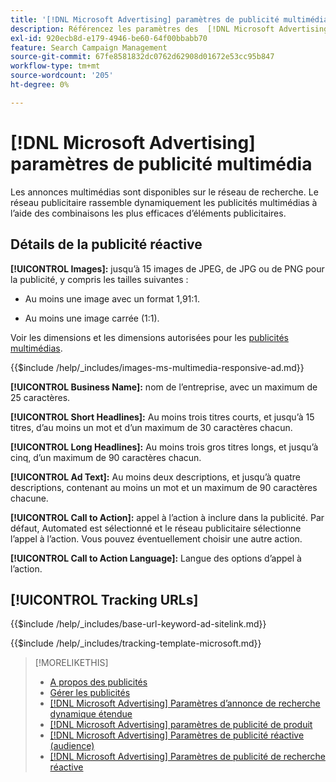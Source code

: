 ```yaml
---
title: '[!DNL Microsoft Advertising] paramètres de publicité multimédia'
description: Référencez les paramètres des  [!DNL Microsoft Advertising] publicités multimédias.
exl-id: 920ecb8d-e179-4946-be60-64f00bbabb70
feature: Search Campaign Management
source-git-commit: 67fe8581832dc0762d62908d01672e53cc95b847
workflow-type: tm+mt
source-wordcount: '205'
ht-degree: 0%

---
```


# [!DNL Microsoft Advertising] paramètres de publicité multimédia

Les annonces multimédias sont disponibles sur le réseau de recherche. Le réseau publicitaire rassemble dynamiquement les publicités multimédias à l’aide des combinaisons les plus efficaces d’éléments publicitaires.

## Détails de la publicité réactive

**[!UICONTROL Images]:** jusqu’à 15 images de JPEG, de JPG ou de PNG pour la publicité, y compris les tailles suivantes :

* Au moins une image avec un format 1,91:1.

* Au moins une image carrée (1:1).

Voir les dimensions et les dimensions autorisées pour les [publicités multimédias](https://help.ads.microsoft.com/#apex/ads/en/60107/0).

<!-- Instructions -->

{{$include /help/_includes/images-ms-multimedia-responsive-ad.md}}

**[!UICONTROL Business Name]:** nom de l’entreprise, avec un maximum de 25 caractères.

**[!UICONTROL Short Headlines]:** Au moins trois titres courts, et jusqu’à 15 titres, d’au moins un mot et d’un maximum de 30 caractères chacun.

**[!UICONTROL Long Headlines]:** Au moins trois gros titres longs, et jusqu’à cinq, d’un maximum de 90 caractères chacun.

**[!UICONTROL Ad Text]:** Au moins deux descriptions, et jusqu’à quatre descriptions, contenant au moins un mot et un maximum de 90 caractères chacune.

**[!UICONTROL Call to Action]:** appel à l’action à inclure dans la publicité. Par défaut, Automated est sélectionné et le réseau publicitaire sélectionne l’appel à l’action. Vous pouvez éventuellement choisir une autre action.

**[!UICONTROL Call to Action Language]:** Langue des options d’appel à l’action.

## [!UICONTROL Tracking URLs]

<!-- **[!UICONTROL Base URl]:** -->

{{$include /help/_includes/base-url-keyword-ad-sitelink.md}}

<!-- **[!UICONTROL Tracking Template]:** -->

{{$include /help/_includes/tracking-template-microsoft.md}}

>[!MORELIKETHIS]
>
>* [A propos des publicités](ad-about.md)
>* [Gérer les publicités](ad-manage.md)
>* [[!DNL Microsoft Advertising]  Paramètres d’annonce de recherche dynamique étendue ](ad-settings-microsoft-dsa.md)
>* [[!DNL Microsoft Advertising] paramètres de publicité de produit](ad-settings-microsoft-product.md)
>* [[!DNL Microsoft Advertising] Paramètres de publicité réactive (audience)](ad-settings-microsoft-responsive.md)
>* [[!DNL Microsoft Advertising]  Paramètres de publicité de recherche réactive ](ad-settings-microsoft-rsa.md)
